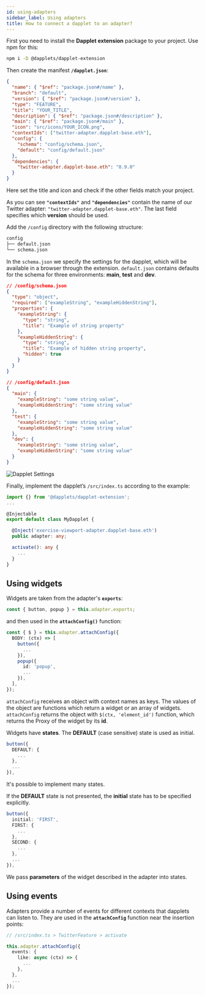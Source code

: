 ```yaml
---
id: using-adapters
sidebar_label: Using adapters
title: How to connect a dapplet to an adapter?
---
```


First you need to install the **Dapplet extension** package to your project. Use npm for this:

```bash
npm i -D @dapplets/dapplet-extension
```

Then create the manifest **`/dapplet.json`**:

```json
{
  "name": { "$ref": "package.json#/name" },
  "branch": "default",
  "version": { "$ref": "package.json#/version" },
  "type": "FEATURE",
  "title": "YOUR_TITLE",
  "description": { "$ref": "package.json#/description" },
  "main": { "$ref": "package.json#/main" },
  "icon": "src/icons/YOUR_ICON.png",
  "contextIds": ["twitter-adapter.dapplet-base.eth"],
  "config": {
    "schema": "config/schema.json",
    "default": "config/default.json"
  },
  "dependencies": {
    "twitter-adapter.dapplet-base.eth": "0.9.0"
  }
}
```

Here set the title and icon and check if the other fields match your project.

As you can see **`"contextIds"`** and **`"dependencies"`** contain the name of our Twitter adapter: `"twitter-adapter.dapplet-base.eth"`. The last field specifies which **version** should be used.

Add the `/config` directory with the following structure:

```bash
config
├── default.json
└── schema.json
```

In the `schema.json` we specify the settings for the dapplet, which will be available in a browser through the extension. `default.json` contains defaults for the schema for three environments: **main**, **test** and **dev**.

```json
// /config/schema.json
{
  "type": "object",
  "required": ["exampleString", "exampleHiddenString"],
  "properties": {
    "exampleString": {
      "type": "string",
      "title": "Example of string property"
    },
    "exampleHiddenString": {
      "type": "string",
      "title": "Example of hidden string property",
      "hidden": true
    }
  }
}
```

```json
// /config/default.json
{
  "main": {
    "exampleString": "some string value",
    "exampleHiddenString": "some string value"
  },
  "test": {
    "exampleString": "some string value",
    "exampleHiddenString": "some string value"
  },
  "dev": {
    "exampleString": "some string value",
    "exampleHiddenString": "some string value"
  }
}
```

![Dapplet Settings](/img/a_twitter_1.png)

Finally, implement the dapplet’s `/src/index.ts` according to the example:

```ts
import {} from '@dapplets/dapplet-extension';
...

@Injectable
export default class MyDapplet {

  @Inject('exercise-viewport-adapter.dapplet-base.eth')
  public adapter: any;

  activate(): any {
    ...
  }
}
```

## Using widgets

Widgets are taken from the adapter's **`exports`**:

```ts
const { button, popup } = this.adapter.exports;
```

and then used in the **`attachConfig()`** function:

```ts
const { $ } = this.adapter.attachConfig({
  BODY: (ctx) => [
    button({
      ...
    }),
    popup({
      id: 'popup',
      ...
    }),
  ],
});
```

`attachConfig` receives an object with context names as keys. The values of the object are  functions which return a widget or an array of widgets. `attachConfig` returns the object with `$(ctx, 'element_id')` function,
which returns the Proxy of the widget by its **id**.

Widgets have **states**. The **DEFAULT** (case sensitive) state is used as initial.

```ts
button({
  DEFAULT: {
    ...
  },
  ...
}),
```

It's possible to implement many states.

If the **DEFAULT** state is not presented, the **initial** state has to be specified explicitly.

```ts
button({
  initial: 'FIRST',
  FIRST: {
    ...
  },
  SECOND: {
    ...
  },
  ...
}),
```
We pass **parameters** of the widget described in the adapter into states.

## Using events

Adapters provide a number of events for different contexts that dapplets can listen to.
They are used in the **`attachConfig`** function near the insertion points:

```ts
// /src/index.ts > TwitterFeature > activate

this.adapter.attachConfig({
  events: {
    like: async (ctx) => {
      ...
    },
  },
  ...
});
```
